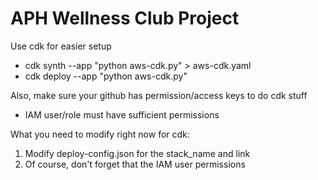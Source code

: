 # APH Wellness Club Project

Use cdk for easier setup
- cdk synth --app "python aws-cdk.py" > aws-cdk.yaml
- cdk deploy --app "python aws-cdk.py"

Also, make sure your github has permission/access keys to do cdk stuff
- IAM user/role must have sufficient permissions

What you need to modify right now for cdk:
1. Modify deploy-config.json for the stack_name and link
2. Of course, don't forget that the IAM user permissions

